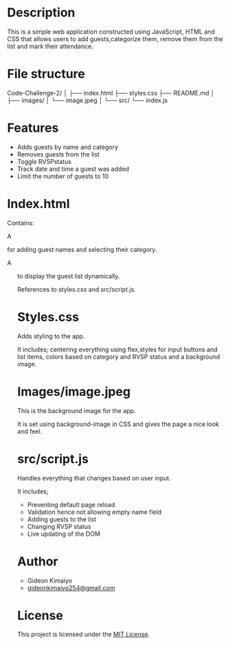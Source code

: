 # Description
This is a simple web application constructed using JavaScript, HTML and CSS that allows users to add guests,categorize them, remove them from the list and mark their attendance.

# File structure
Code-Challenge-2/
│
├── index.html 
├── styles.css 
├── README.md
│
├── images/ 
│ └── image.jpeg 
│
└── src/ 
└── index.js 


# Features

* Adds guests by name and category
* Removes guests from the list
* Toggle RVSPstatus
* Track date and time a guest was added
* Limit the number of guests to 10





# Index.html
Contains:

A <form> for adding guest names and selecting their category.

A <ul> to display the guest list dynamically.

References to styles.css and src/script.js.


# Styles.css
Adds styling to the app.

It includes; centering everything using flex,styles for input buttons and list items, colors based on category and RVSP status and a background image.


# Images/image.jpeg
This is the background image for the app.

It is set using background-image in CSS and gives the page a nice look and feel.


# src/script.js
Handles everything that changes based on user input.

It includes;
* Preventing default page reload
* Validation hence not allowing empty name field
* Adding guests to the list
* Changing RVSP status
* Live updating of the DOM


# Author
* Gideon Kimaiyo
* gideonkimaiyo254@gmail.com 

# License
This project is licensed under the [MIT License](LICENSE).
